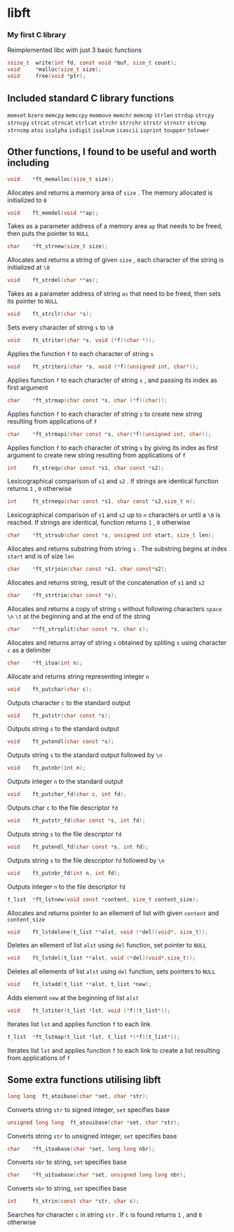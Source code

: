 # libft
### My first C library

Reimplemented libc with just 3 basic functions
```c
ssize_t  write(int fd, const void *buf, size_t count);
void     *malloc(size_t size);
void     free(void *ptr);
```

## Included standard C library functions
`memset` `bzero` `memcpy` `memccpy` `memmove` `memchr` `memcmp` `strlen` `strdup` `strcpy` `strncpy` `strcat` `strncat` `strlcat` `strchr` `strrchr` `strstr` `strnstr` `strcmp` `strncmp` `atoi` `isalpha` `isdigit` `isalnum` `isascii` `isprint` `toupper` `tolower`

## Other functions, I found to be useful and worth including
```c
void    *ft_memalloc(size_t size);
```
Allocates and returns a memory area of `size` . The memory allocated is initialized to `0`
```c
void    ft_memdel(void **ap);
```
Takes as a parameter address of a memory area `ap` that needs to be freed, then puts the pointer to `NULL`
```c
char    *ft_strnew(size_t size);
```
Allocates and returns a string of given `size` , each character of the string is initialized at `\0`
```c
void    ft_strdel(char **as);
```
Takes as a parameter address of string `as` that need to be freed, then sets its pointer to `NULL`
```c
void    ft_strclr(char *s);
```
Sets every character of string `s` to `\0`
```c
void    ft_striter(char *s, void (*f)(char *));
```
Applies the function `f` to each character of string `s`
```c
void    ft_striteri(char *s, void (*f)(unsigned int, char*));
```
Applies function `f` to each character of string `s` , and passing its index as first argument
```c
char    *ft_strmap(char const *s, char (*f)(char));
```
Applies function `f` to each character of string `s` to create new string resulting from applications of `f`
```c
char    *ft_strmapi(char const *s, char(*f)(unsigned int, char));
```
Applies function `f` to each character of string `s` by giving its index as first argument to create new string resulting from applications of `f`
```c
int     ft_strequ(char const *s1, char const *s2);
```
Lexicographical comparison of `s1` and `s2` . If strings are identical function returns `1` , `0` otherwise
```c
int     ft_strnequ(char const *s1, char const *s2,size_t n);
```
Lexicographical comparison of `s1` and `s2` up to `n` characters or until a `\0` is reached. If strings are identical, function returns `1` , `0` otherwise
```c
char    *ft_strsub(char const *s, unsigned int start, size_t len);
```
Allocates and returns substring from string `s` . The substring begins at index `start` and is of size `len`
```c
char    *ft_strjoin(char const *s1, char const*s2);
```
Allocates and returns string, result of the concatenation of `s1` and `s2`
```c
char    *ft_strtrim(char const *s);
```
Allocates and returns a copy of string `s` without following characters `space` `\n` `\t` at the beginning and at the end of the string
```c
char    **ft_strsplit(char const *s, char c);
```
Allocates and returns array of string `s` obtained by spliting `s` using character `c` as a delimiter
```c
char    *ft_itoa(int n);
```
Allocate and returns string representing integer `n`
```c
void    ft_putchar(char c);
```
Outputs character `c` to the standard output
```c
void    ft_putstr(char const *s);
```
Outputs string `s` to the standard output
```c
void    ft_putendl(char const *s);
```
Outputs string `s` to the standard output followed by `\n`
```c
void    ft_putnbr(int n);
```
Outputs integer `n` to the standard output
```c
void    ft_putchar_fd(char c, int fd);
```
Outputs char `c` to the file descriptor `fd`
```c
void    ft_putstr_fd(char const *s, int fd);
```
Outputs string `s` to the file descriptor `fd`
```c
void    ft_putendl_fd(char const *s, int fd);
```
Outputs string `s` to the file descriptor `fd` followed by `\n`
```c
void    ft_putnbr_fd(int n, int fd);
```
Outputs integer `n` to the file descriptor `fd`
```c
t_list  *ft_lstnew(void const *content, size_t content_size);
```
Allocates and returns pointer to an ellement of list with given `content` and `content_size`
```c
void    ft_lstdelone(t_list **alst, void (*del)(void*, size_t));
```
Deletes an ellement of list `alst` using `del` function, set pointer to `NULL`
```c
void    ft_lstdel(t_list **alst, void (*del)(void*,size_t));
```
Deletes all ellements of list `alst` using `del` function, sets pointers to `NULL`
```c
void    ft_lstadd(t_list **alst, t_list *new);
```
Adds element `new` at the beginning of list `alst`
```c
void    ft_lstiter(t_list *lst, void (*f)(t_list*));
```
Iterates list `lst` and applies function `f` to each link
```c
t_list  *ft_lstmap(t_list *lst, t_list *(*f)(t_list*));
```
Iterates list `lst` and applies function `f` to each link to create a list resulting from applications of `f`

## Some extra functions utilising libft
```c
long long  ft_atoibase(char *set, char *str);
```
Converts string `str` to signed integer, `set` specifies base
```c
unsigned long long  ft_atouibase(char *set, char *str);
```
Converts string `str` to unsigned integer, `set` specifies base
```c
char    *ft_itoabase(char *set, long long nbr);
```
Converts `nbr` to string, `set` specifies base
```c
char    *ft_uitoabase(char *set, unsigned long long nbr);
```
Converts `nbr` to string, `set` specifies base
```c
int     ft_strin(const char *str, char c);
```
Searches for character `c` in string `str` . If `c` is found returns `1` , and `0` otherwise
